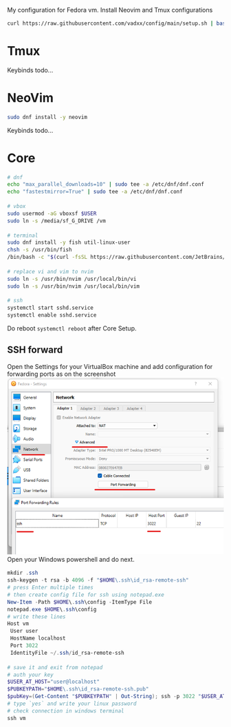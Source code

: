 My configuration for Fedora vm.
Install Neovim and Tmux configurations
```bash
curl https://raw.githubusercontent.com/vadxx/config/main/setup.sh | bash
```

# Tmux
Keybinds todo...

# NeoVim
```bash
sudo dnf install -y neovim
```
Keybinds todo...

# Core

```bash
# dnf
echo "max_parallel_downloads=10" | sudo tee -a /etc/dnf/dnf.conf
echo "fastestmirror=True" | sudo tee -a /etc/dnf/dnf.conf

# vbox
sudo usermod -aG vboxsf $USER
sudo ln -s /media/sf_G_DRIVE /vm

# terminal
sudo dnf install -y fish util-linux-user
chsh -s /usr/bin/fish
/bin/bash -c "$(curl -fsSL https://raw.githubusercontent.com/JetBrains/JetBrainsMono/master/install_manual.sh)"

# replace vi and vim to nvim
sudo ln -s /usr/bin/nvim /usr/local/bin/vi 
sudo ln -s /usr/bin/nvim /usr/local/bin/vim

# ssh
systemctl start sshd.service
systemctl enable sshd.service
```
Do reboot `systemctl reboot` after Core Setup.

## SSH forward
Open the Settings for your VirtualBox machine and add configuration for forwarding ports as on the screenshot
![Forward port](./assets/vbox-ssh.png)
Open your Windows powershell and do next.
```powershell
mkdir .ssh
ssh-keygen -t rsa -b 4096 -f "$HOME\.ssh\id_rsa-remote-ssh"
# press Enter multiple times
# then create config file for ssh using notepad.exe
New-Item -Path $HOME\.ssh\config -ItemType File
notepad.exe $HOME\.ssh\config
# write these lines
Host vm
 User user
 HostName localhost
 Port 3022
 IdentityFile ~/.ssh/id_rsa-remote-ssh 

# save it and exit from notepad
# auth your key
$USER_AT_HOST="user@localhost"
$PUBKEYPATH="$HOME\.ssh\id_rsa-remote-ssh.pub"
$pubKey=(Get-Content "$PUBKEYPATH" | Out-String); ssh -p 3022 "$USER_AT_HOST" "mkdir -p ~/.ssh && chmod 700 ~/.ssh && echo '${pubKey}' >> ~/.ssh/authorized_keys && chmod 600 ~/.ssh/authorized_keys"
# type `yes` and write your linux password
# check connection in windows terminal
ssh vm
```


